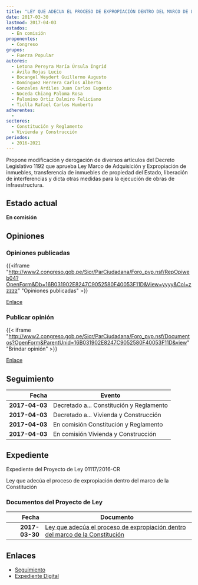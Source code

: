 ```yaml
---
title: "LEY QUE ADECUA EL PROCESO DE EXPROPIACIÓN DENTRO DEL MARCO DE LA CONSTITUCIÓN"
date: 2017-03-30
lastmod: 2017-04-03
estados: 
  - En comisión
proponentes: 
  - Congreso
grupos: 
  - Fuerza Popular
autores: 
  - Letona Pereyra María Úrsula Ingrid
  - Ávila Rojas Lucio
  - Bocangel Weydert Guillermo Augusto
  - Domínguez Herrera Carlos Alberto
  - Gonzales Ardiles Juan Carlos Eugenio
  - Noceda Chiang Paloma Rosa
  - Palomino Ortiz Dalmiro Feliciano
  - Ticlla Rafael Carlos Humberto
adherentes: 
  - 
sectores: 
  - Constitución y Reglamento
  - Vivienda y Construcción
periodos: 
  - 2016-2021
---
```


Propone modificación y derogación de diversos artículos del Decreto Legislativo 1192 que aprueba Ley Marco de Adquisición y Expropiación de inmuebles, transferencia de inmuebles de propiedad del Estado, liberación de interferencias y dicta otras medidas para la ejecución de obras de infraestructura.


## Estado actual

**En comisión**

## Opiniones

### Opiniones publicadas

{{<iframe "http://www2.congreso.gob.pe/Sicr/ParCiudadana/Foro_pvp.nsf/RepOpiweb04?OpenForm&Db=16B031902E8247C9052580F40053F11D&View=yyyy&Col=zzzzz" "Opiniones publicadas" >}}

[Enlace](http://www2.congreso.gob.pe/Sicr/ParCiudadana/Foro_pvp.nsf/RepOpiweb04?OpenForm&Db=16B031902E8247C9052580F40053F11D&View=yyyy&Col=zzzzz)
### Publicar opinión

{{< iframe "http://www2.congreso.gob.pe/Sicr/ParCiudadana/Foro_pvp.nsf/Documentos?OpenForm&ParentUnid=16B031902E8247C9052580F40053F11D&view" "Brindar opinión" >}}

[Enlace](http://www2.congreso.gob.pe/Sicr/ParCiudadana/Foro_pvp.nsf/Documentos?OpenForm&ParentUnid=16B031902E8247C9052580F40053F11D&view)

## Seguimiento

| Fecha | Evento |
|------:|--------|
| **2017-04-03** | Decretado a... Constitución y Reglamento|
| **2017-04-03** | Decretado a... Vivienda y Construcción|
| **2017-04-03** | En comisión Constitución y Reglamento|
| **2017-04-03** | En comisión Vivienda y Construcción|


## Expediente

Expediente del Proyecto de Ley 01117/2016-CR

Ley que adecúa el proceso de expropiación dentro del marco de la Constitución


### Documentos del Proyecto de Ley

| Fecha | Documento |
|------:|--------|
| **2017-03-30** | [Ley que adecúa el proceso de expropiación dentro del marco de la Constitución](http://www.leyes.congreso.gob.pe/Documentos/2016_2021/Proyectos_de_Ley_y_de_Resoluciones_Legislativas/PL0111720170330.pdf) |

## Enlaces 

- [Seguimiento](http://www2.congreso.gob.pe/Sicr/TraDocEstProc/CLProLey2016.nsf/f7fff46988ca05b1052578e100829cc7/c09cbdd5cef47245052580f30074eac7?OpenDocument)
- [Expediente Digital](http://www2.congreso.gob.pehttp://www2.congreso.gob.pe/Sicr/TraDocEstProc/CLProLey2016.nsf/f7fff46988ca05b1052578e100829cc7/c09cbdd5cef47245052580f30074eac7?OpenDocument&Click=05257FB7005EB655.eb71d0cf91d8294e05256cdf006b5706/$Body/0.1C6C)
